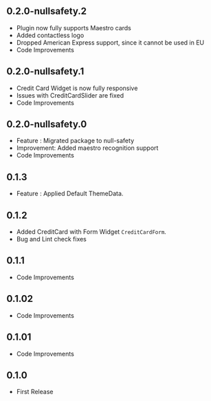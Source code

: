 ## 0.2.0-nullsafety.2
*   Plugin now fully supports Maestro cards
*   Added contactless logo
*   Dropped American Express support, since it cannot be used in EU
*   Code Improvements

## 0.2.0-nullsafety.1
*   Credit Card Widget is now fully responsive
*   Issues with CreditCardSlider are fixed
*   Code Improvements

## 0.2.0-nullsafety.0
*   Feature : Migrated package to null-safety
*   Improvement: Added maestro recognition support
*   Code Improvements

## 0.1.3
*   Feature : Applied Default ThemeData.

## 0.1.2
*   Added CreditCard with Form Widget `CreditCardForm`.
*   Bug and Lint check fixes

## 0.1.1
*   Code Improvements

## 0.1.02
*   Code Improvements

## 0.1.01
*   Code Improvements


## 0.1.0
*   First Release
